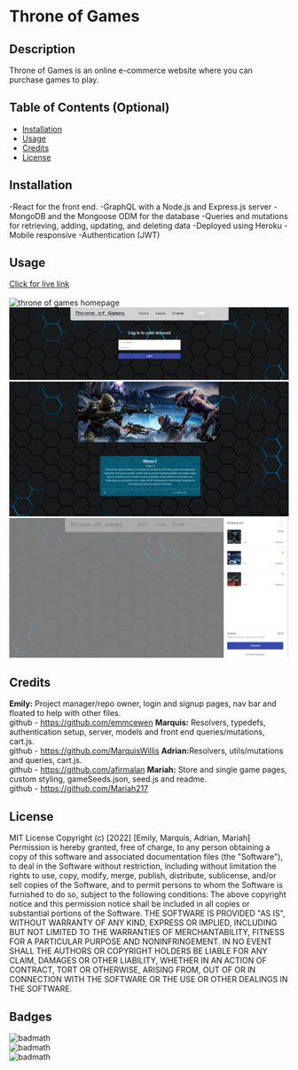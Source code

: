 # Throne of Games

## Description
Throne of Games is an online e-commerce website where you can purchase games to play.

## Table of Contents (Optional)
- [Installation](#installation)
- [Usage](#usage)
- [Credits](#credits)
- [License](#license)

## Installation
-React for the front end.
-GraphQL with a Node.js and Express.js server
-MongoDB and the Mongoose ODM for the database
-Queries and mutations for retrieving, adding, updating, and deleting data
-Deployed using Heroku
-Mobile responsive
-Authentication (JWT)

## Usage
<a href ="https://game-store-em.herokuapp.com/"> Click for live link </a> <br><br>
![throne of games homepage](/images/ScreenShot.PNG)<br>
![throne of games homepage](/images/screenshot4.PNG)<br>
![throne of games homepage](/images/screenshot3.PNG)<br>
![throne of games homepage](/images/cartscreenshot.PNG)<br>

## Credits
<strong>Emily:</strong> Project manager/repo owner, login and signup pages, nav bar and floated to help with other files. <br>
github - https://github.com/emmcewen
<strong>Marquis:</strong> Resolvers, typedefs, authentication setup, server, models and front end queries/mutations, cart.js. <br>
github - https://github.com/MarquisWillis
<strong>Adrian:</strong>Resolvers, utils/mutations and queries, cart.js.<br>
github - https://github.com/afirmalan
<strong>Mariah:</strong> Store and single game pages, custom styling, gameSeeds.json, seed.js and readme. <br>
github - https://github.com/Mariah217

## License
MIT License
Copyright (c) [2022] [Emily, Marquis, Adrian, Mariah]
Permission is hereby granted, free of charge, to any person obtaining a copy
of this software and associated documentation files (the "Software"), to deal
in the Software without restriction, including without limitation the rights
to use, copy, modify, merge, publish, distribute, sublicense, and/or sell
copies of the Software, and to permit persons to whom the Software is
furnished to do so, subject to the following conditions:
The above copyright notice and this permission notice shall be included in all
copies or substantial portions of the Software.
THE SOFTWARE IS PROVIDED "AS IS", WITHOUT WARRANTY OF ANY KIND, EXPRESS OR
IMPLIED, INCLUDING BUT NOT LIMITED TO THE WARRANTIES OF MERCHANTABILITY,
FITNESS FOR A PARTICULAR PURPOSE AND NONINFRINGEMENT. IN NO EVENT SHALL THE
AUTHORS OR COPYRIGHT HOLDERS BE LIABLE FOR ANY CLAIM, DAMAGES OR OTHER
LIABILITY, WHETHER IN AN ACTION OF CONTRACT, TORT OR OTHERWISE, ARISING FROM,
OUT OF OR IN CONNECTION WITH THE SOFTWARE OR THE USE OR OTHER DEALINGS IN THE
SOFTWARE.

## Badges
![badmath](https://img.shields.io/static/v1?label=JavaScript&message=94%&color=yellow)<br>
![badmath](https://img.shields.io/static/v1?label=HTML&message=5%&color=orange)<br>
![badmath](https://img.shields.io/static/v1?label=CSS&message=1%&color=purple)<br>
